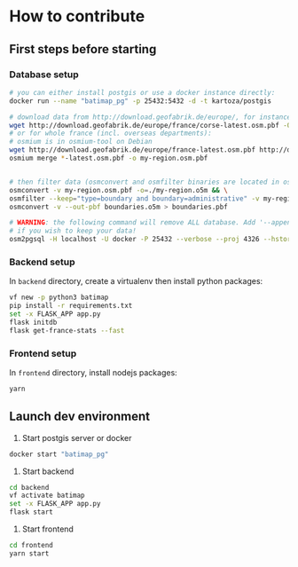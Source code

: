# How to contribute

## First steps before starting

### Database setup

```sh
# you can either install postgis or use a docker instance directly:
docker run --name "batimap_pg" -p 25432:5432 -d -t kartoza/postgis

# download data from http://download.geofabrik.de/europe/, for instance:
wget http://download.geofabrik.de/europe/france/corse-latest.osm.pbf -O my-region.osm.pbf
# or for whole france (incl. overseas departments):
# osmium is in osmium-tool on Debian
wget http://download.geofabrik.de/europe/france-latest.osm.pbf http://download.geofabrik.de/europe/france/{guadeloupe,guyane,martinique,mayotte,reunion}-latest.osm.pbf
osmium merge *-latest.osm.pbf -o my-region.osm.pbf


# then filter data (osmconvert and osmfilter binaries are located in osmctools on Debian)
osmconvert -v my-region.osm.pbf -o=./my-region.o5m && \
osmfilter --keep="type=boundary and boundary=administrative" -v my-region.o5m -o=boundaries.o5m && \
osmconvert -v --out-pbf boundaries.o5m > boundaries.pbf

# WARNING: the following command will remove ALL database. Add '--append --slim' parameters
# if you wish to keep your data!
osm2pgsql -H localhost -U docker -P 25432 --verbose --proj 4326 --hstore-all -W --database gis boundaries.pbf
```

### Backend setup

In `backend` directory, create a virtualenv then install python packages:

```sh
vf new -p python3 batimap
pip install -r requirements.txt
set -x FLASK_APP app.py
flask initdb
flask get-france-stats --fast
```

### Frontend setup

In `frontend` directory, install nodejs packages:

```sh
yarn
```

## Launch dev environment

1. Start postgis server or docker

```sh
docker start "batimap_pg"
```

1. Start backend

```sh
cd backend
vf activate batimap
set -x FLASK_APP app.py
flask start
```

1. Start frontend

```sh
cd frontend
yarn start
```
